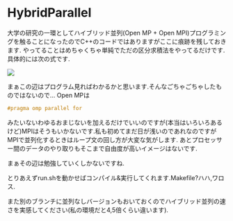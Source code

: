 # HybridParallel
大学の研究の一環としてハイブリッド並列(Open MP + Open MPI)プログラミングを触ることになったのでC++のコードではありますがここに痕跡を残しておきます.
やってることはめちゃくちゃ単純でただの区分求積法をやってるだけです.
具体的には次の式です.

<img src = "https://latex.codecogs.com/gif.latex?\int_0^1x\arcsin{x}dx&space;=&space;\frac{\pi}{8}"/>

まぁこの辺はプログラム見ればわかるかと思います.そんなごちゃごちゃしたものではないので...
Open MPは

~~~c++
#pragma omp parallel for
~~~

みたいないわゆるおまじないを加えるだけでいいのですが(本当はいろいろあるけど)MPIはそうもいかないです.私も初めてまだ日が浅いのであれなのですがMPIで並列化するときはループ文の回し方が大変な気がします.
あとプロセッサー間のデータのやり取りもそこまで自由度が高いイメージはないです.

まぁその辺は勉強していくしかないですね.

とりあえずrun.shを動かせばコンパイル&実行してくれます.Makefile?ハハ,ワロス.

また別のブランチに並列なしバージョンもおいておくのでハイブリッド並列の速さを実感してください(私の環境だと4,5倍くらい違います).
